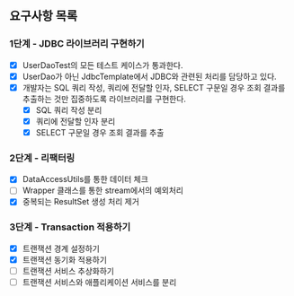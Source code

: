 
## 요구사항 목록

### 1단계 - JDBC 라이브러리 구현하기

- [x] UserDaoTest의 모든 테스트 케이스가 통과한다.
- [x] UserDao가 아닌 JdbcTemplate에서 JDBC와 관련된 처리를 담당하고 있다.
- [x] 개발자는 SQL 쿼리 작성, 쿼리에 전달할 인자, SELECT 구문일 경우 조회 결과를 추출하는 것만 집중하도록 라이브러리를 구현한다.
  - [x] SQL 쿼리 작성 분리
  - [x] 쿼리에 전달할 인자 분리
  - [x] SELECT 구문일 경우 조회 결과를 추출

### 2단계 - 리팩터링

- [x] DataAccessUtils를 통한 데이터 체크
- [ ] Wrapper 클래스를 통한 stream에서의 예외처리
- [x] 중복되는 ResultSet 생성 처리 제거

### 3단계 - Transaction 적용하기

- [x] 트랜잭션 경계 설정하기
- [x] 트랜잭션 동기화 적용하기
- [ ] 트랜잭션 서비스 추상화하기
- [ ] 트랜잭션 서비스와 애플리케이션 서비스를 분리
